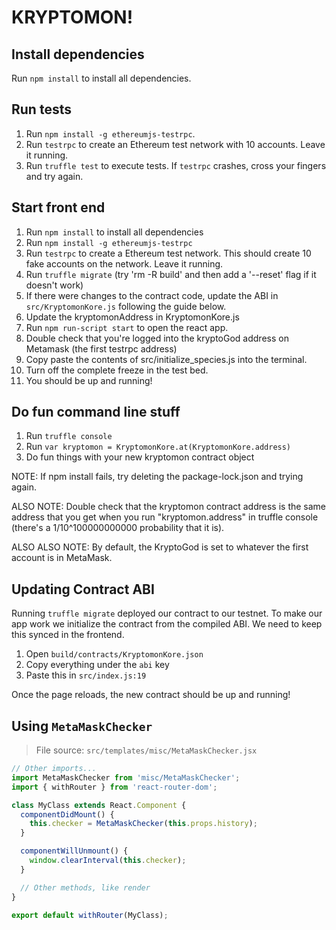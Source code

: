 # KRYPTOMON!

## Install dependencies

Run `npm install` to install all dependencies.

## Run tests

1.  Run `npm install -g ethereumjs-testrpc`.
2.  Run `testrpc` to create an Ethereum test network with 10 accounts. Leave it running.
3.  Run `truffle test` to execute tests. If `testrpc` crashes, cross your fingers and try again.

## Start front end

1.  Run `npm install` to install all dependencies
2.  Run `npm install -g ethereumjs-testrpc`
3.  Run `testrpc` to create a Ethereum test network. This should create 10 fake accounts on the network. Leave it running.
4.  Run `truffle migrate` (try 'rm -R build' and then add a '--reset' flag if it doesn't work)
5.  If there were changes to the contract code, update the ABI in `src/KryptomonKore.js` following the guide below.
6.  Update the kryptomonAddress in KryptomonKore.js
7.  Run `npm run-script start` to open the react app.
8.  Double check that you're logged into the kryptoGod address on Metamask (the first testrpc address)
9.  Copy paste the contents of src/initialize_species.js into the terminal.
10. Turn off the complete freeze in the test bed.
11. You should be up and running!

## Do fun command line stuff

1.  Run `truffle console`
2.  Run `var kryptomon = KryptomonKore.at(KryptomonKore.address)`
3.  Do fun things with your new kryptomon contract object

NOTE: If npm install fails, try deleting the package-lock.json and
trying again.

ALSO NOTE: Double check that the kryptomon contract address is the same address
that you get when you run "kryptomon.address" in truffle console (there's a 1/10^100000000000
probability that it is).

ALSO ALSO NOTE: By default, the KryptoGod is set to whatever the first account is in MetaMask.

## Updating Contract ABI

Running `truffle migrate` deployed our contract to our testnet.
To make our app work we initialize the contract from the compiled ABI.
We need to keep this synced in the frontend.

1.  Open `build/contracts/KryptomonKore.json`
2.  Copy everything under the `abi` key
3.  Paste this in `src/index.js:19`

Once the page reloads, the new contract should be up and running!

## Using `MetaMaskChecker`

> File source: `src/templates/misc/MetaMaskChecker.jsx`

```js
// Other imports...
import MetaMaskChecker from 'misc/MetaMaskChecker';
import { withRouter } from 'react-router-dom';

class MyClass extends React.Component {
  componentDidMount() {
    this.checker = MetaMaskChecker(this.props.history);
  }

  componentWillUnmount() {
    window.clearInterval(this.checker);
  }

  // Other methods, like render
}

export default withRouter(MyClass);
```
